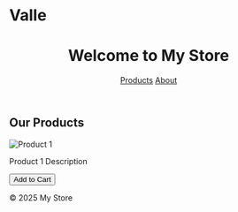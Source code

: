 # Valle
<!DOCTYPE html>
<html lang="en">
<head>
    <meta charset="UTF-8">
    <meta name="viewport" content="width=device-width, initial-scale=1.0">
    <title>My Store</title>
    <link rel="stylesheet" href="style.css">
</head>
<body>
    <header>
        <h1>Welcome to My Store</h1>
        <nav>
            <a href="#products">Products</a>
            <a href="#about">About</a>
        </nav>
    </header>
    <section id="products">
        <h2>Our Products</h2>
        <div class="product">
            <img src="product1.jpg" alt="Product 1">
            <p>Product 1 Description</p>
            <button>Add to Cart</button>
        </div>
        <!-- More products -->
    </section>
    <footer>
        <p>© 2025 My Store</p>
    </footer>
</body>
</html>
